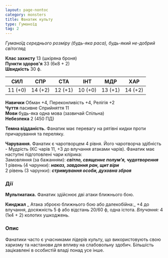 ```yaml
---
layout: page-nontoc
category: monsters
title: Фанатик культу
type: Гуманоїд
tag: 2
---
```


_Гуманоїд середнього розміру (будь-яка раса), будь-який не-добрий світогляд_  

**Клас захисту** 13 (шкіряна броня)    
**Пункти здоров'я** 33 (6к8 + 2)    
**Швидкість** 30 ф.  

| СИЛ     | СПР     | СТА     | ІНТ     | МДР     | ХАР     |
| ------- | ------- | ------- | ------- | ------- | ------- |
| 11 (+0) | 14 (+2) | 12 (+1) | 10 (+0) | 13 (+1) | 14 (+2) |

**Навички** Обман +4, Переконливість +4, Релігія +2    
**Чуття** пасивне Сприйняття 11    
**Мови** будь-яка одна мова (зазвичай Спільна)    
**Небезпека** 2 (450 ПД)  

**Темна відданість.** Фанатик має перевагу на рятівні кидки проти причарування та переляку.    

**Чарування.** Фанатик є чаротворцем 4 рівня. Його чаротворча здібність - Мудрість (КС чарів 11, +3 до влучання атаками чарів). Фанатик має наступні підготовлені чари клірика:    
Замовляння (за бажанням): **_світло, священне полум'я, чудотворення_**    
1 рівень (4 чарунки): **_наказ, завдання ран, щит віри_**  
2 рівень (3 чарунки): **_стримування особи, духовна зброя_**  

### Дії
**Мультиатака.** Фанатик здійснює дві атаки ближнього бою.    

**Кинджал** _ Атака зброєю ближнього бою або далекобійна:_ +4 до влучання, досяжність 5 ф або відстань 20/60 ф, одна істота. _Влучання:_ 4 (1к4 + 2) колотих ушкоджень.  

### Опис
Фанатики часто є учасниками лідерів культу, що використовують свою харизму та настанови для впливу на слабовольну здобич. Більшість зацікавлені в особистій владі понад усе інше.
